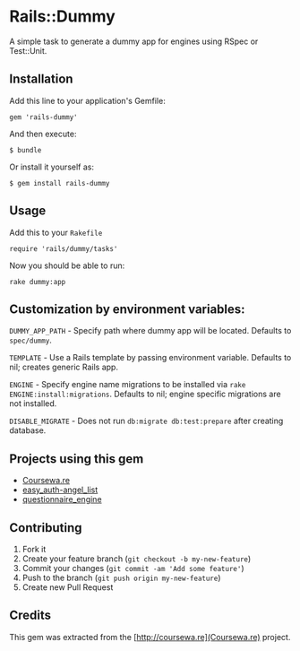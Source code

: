 # Rails::Dummy

A simple task to generate a dummy app for engines using RSpec or Test::Unit.

## Installation

Add this line to your application's Gemfile:

    gem 'rails-dummy'

And then execute:

    $ bundle

Or install it yourself as:

    $ gem install rails-dummy

## Usage

Add this to your `Rakefile`

    require 'rails/dummy/tasks'

Now you should be able to run:

    rake dummy:app


## Customization by environment variables: 

`DUMMY_APP_PATH` - Specify path where dummy app will be located. Defaults to `spec/dummy`.

`TEMPLATE` - Use a Rails template by passing  environment variable. Defaults to nil; creates generic Rails app.

`ENGINE` - Specify engine name migrations to be installed via `rake ENGINE:install:migrations`. Defaults to nil; engine specific migrations are not installed.

`DISABLE_MIGRATE` - Does not run `db:migrate db:test:prepare` after creating database.

## Projects using this gem

* [Coursewa.re](http://coursewa.re/about)
* [easy_auth-angel_list](https://github.com/geekcelerator/easy_auth-angel_list)
* [questionnaire_engine](http://github.com/twinge/questionnaire_engine)

## Contributing

1. Fork it
2. Create your feature branch (`git checkout -b my-new-feature`)
3. Commit your changes (`git commit -am 'Add some feature'`)
4. Push to the branch (`git push origin my-new-feature`)
5. Create new Pull Request

## Credits

This gem was extracted from the [http://coursewa.re](Coursewa.re) project.
